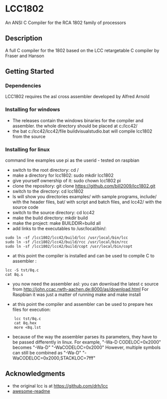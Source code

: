 # LCC1802

An ANSI C Compiler for the RCA 1802 family of processors

## Description

A full C compiler for the 1802 based on the LCC retargetable C compiler by Fraser and Hanson

## Getting Started

### Dependencies

LCC1802 requires the asl cross assembler developed by Alfred Arnold 

### Installing for windows
* The releases contain the windows binaries for the compiler and assembler.  the whole directory should be placed at c:/lcc42/
* the bat c:/lcc42/lcc42/file buildvisualstudio.bat will compile lcc1802 from the source

### Installing for linux

command line examples use pi as the userid - tested on raspbian
* switch to the root directory: 
    cd /<br />
* make a directory for lcc1802:  sudo mkdir lcc1802<br />
* give yourself ownership of it: 
    sudo chown lcc1802 pi<br />
* clone the repository: 
    git clone https://github.com/bill2009/lcc1802.git<br />
* switch to the directory: 
    cd lcc1802<br />
* ls will show you directories examples/ with sample programs, include/ with the header files, bat/ with script and batch files, and lcc42/ with the source code<br />
* switch to the source directory: 
    cd lcc42<br />
* make the build directory: 
    mkdir build<br />
* make the project: 
    make BUILDDIR=build all<br />
* add links to the executables to /usr/local/bin/:
```
sudo ln -sf /lcc1802/lcc42/build/lcc /usr/local/bin/lcc
sudo ln -sf /lcc1802/lcc42/build/rcc /usr/local/bin/rcc
sudo ln -sf /lcc1802/lcc42/build/copt /usr/local/bin/copt
```    
* at this point the compiler is installed and can be used to compile C to assembler :
```
lcc -S tst/8q.c
cat 8q.s
```
* you now need the assembler asl: you can download the latest c source from http://john.ccac.rwth-aachen.de:8000/as/download.html
  For Raspbian it was just a matter of running make and make install

* at this point the compiler and assembler can be used to prepare hex files for execution: 
```
    lcc tst/8q.c
    cat 8q.hex
    more <8q.lst
```    
* because of the way the assembler parses its parameters, they have to be passed differently in linux. 
  For example, "-Wa-D CODELOC=0x2000" becomes "-Wa-D" "-WaCODELOC=0x2000"
  However, multiple symbols can still be combined as "-Wa-D" "-WaCODELOC=0x2000,STACKLOC=7fff"
## Acknowledgments

* the original lcc is at https://github.com/drh/lcc
* [awesome-readme](https://github.com/matiassingers/awesome-readme)
